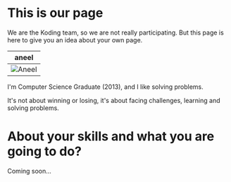 This is our page
================

We are the Koding team, so we are not really participating. But this page is here
to give you an idea about your own page.


|aneel
|--- 
| ![Aneel](https://pbs.twimg.com/profile_images/537257527113568256/O1kjC-me_400x400.png) |

I'm Computer Science Graduate (2013), and I like solving problems.

It's not about winning or losing, it's about facing challenges, learning and solving problems.

About your skills and what you are going to do?
=======
Coming soon...


